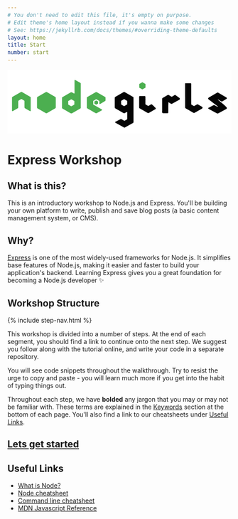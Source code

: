 ```yaml
---
# You don't need to edit this file, it's empty on purpose.
# Edit theme's home layout instead if you wanna make some changes
# See: https://jekyllrb.com/docs/themes/#overriding-theme-defaults
layout: home
title: Start
number: start
---
```


<img src="assets/logo.png">

# Express Workshop

## What is this?

This is an introductory workshop to Node.js and Express. You'll be building your own platform to write, publish and save blog posts (a basic content management system, or CMS).

## Why?

[Express](http://expressjs.com/) is one of the most widely-used frameworks for Node.js. It simplifies base features of Node.js, making it easier and faster to build your application's backend. Learning Express gives you a great foundation for becoming a Node.js developer :sparkles:

## Workshop Structure
{% include step-nav.html %}

This workshop is divided into a number of steps. At the end of each segment, you should find a link to continue onto the next step. We suggest you follow along with the tutorial online, and write your code in a separate repository.

You will see code snippets throughout the walkthrough. Try to resist the urge to copy and paste - you will learn much more if you get into the habit of typing things out.

Throughout each step, we have **bolded** any jargon that you may or may not be familiar with. These terms are explained in the [Keywords](https://github.com/node-girls/express-workshop/#keywords) section at the bottom of each page. You'll also find a link to our cheatsheets under [Useful Links](https://github.com/node-girls/express-workshop/#useful-links).


## [Lets get started](../step0)

## Useful Links 

* [What is Node?](https://github.com/node-girls/what-is-node)
* [Node cheatsheet](https://github.com/node-girls/cheatsheets/blob/master/node-cheatsheet.md)
* [Command line cheatsheet](https://github.com/node-girls/cheatsheets/blob/master/command-line-cheatsheet.md)
* [MDN Javascript Reference](https://developer.mozilla.org/en-US/docs/Web/JavaScript/Reference)
